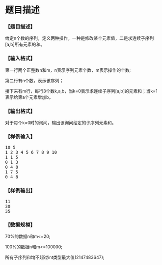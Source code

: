# 题目描述


<h3>
【题目描述】
</h3>
<p>
给定n个数的序列，定义两种操作，一种是修改某个元素值，二是求连续子序列[a,b]所有元素的和。
</p>
<h3>
【输入格式】
</h3>
<p>
第一行两个正整数n和m，n表示序列元素个数，m表示操作的个数;
</p>
<p>
第二行有n个数，表示该序列；
</p>
<p>
接下来有m行，每行3个数k,a,b，当k=0表示求连续子序列[a,b]的元素和；当k=1表示给第a个元素增加b。
</p>
<h3>
【输出格式】
</h3>
<p>
对于每个k=0时的询问，输出该询问给定的子序列元素和。
</p>
<h3>
【样例输入】
</h3>
<pre>10 5
1 2 3 4 5 6 7 8 9 10
1 1 5
0 1 3
0 4 8
1 7 5
0 4 8
</pre>
<h3>
【样例输出】
</h3>
<pre>11
30
35
</pre>
<h3>
【数据规模】
</h3>
<p>
70%的数据n和m&lt;=20;
</p>
<p>
100%的数据n和m&lt;=100000;
</p>
<p>
所有子序列和均不超过int类型最大值(2147483647);
</p>
